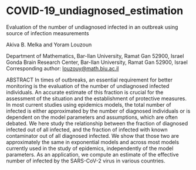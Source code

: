 # COVID-19_undiagnosed_estimation
Evaluation of the number of undiagnosed infected in an outbreak using source of infection measurements

Akiva B. Melka and Yoram Louzoun

Department of Mathematics, Bar-Ilan University, Ramat Gan 52900, Israel
Gonda Brain Research Center, Bar-Ilan University, Ramat Gan 52900, Israel
Corresponding author: louzouy@math.biu.ac.il  

ABSTRACT
In times of outbreaks, an essential requirement for better monitoring is the evaluation of the number of undiagnosed infected individuals. An accurate estimate of this fraction is crucial for the assessment of the situation and the establishment of protective measures. In most current studies using epidemics models, the total number of infected is either approximated by the number of diagnosed individuals or is dependent on the model parameters and assumptions, which are often debated. We here study the relationship between the fraction of diagnosed infected out of all infected, and the fraction of infected with known contaminator out of all diagnosed infected. We show that those two are approximately the same in exponential models and across most models currently used in the study of epidemics, independently of the model parameters. As an application, we compute an estimate of the effective number of infected by the SARS-CoV-2 virus in various countries.

